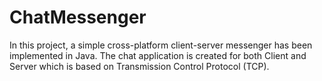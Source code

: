 # ChatMessenger
 In this project, a simple cross-platform client-server messenger has been implemented in Java. The chat application is created for both Client and Server which is based on Transmission Control Protocol (TCP).
